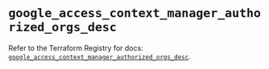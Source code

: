 # `google_access_context_manager_authorized_orgs_desc`

Refer to the Terraform Registry for docs: [`google_access_context_manager_authorized_orgs_desc`](https://registry.terraform.io/providers/hashicorp/google/5.23.0/docs/resources/access_context_manager_authorized_orgs_desc).
